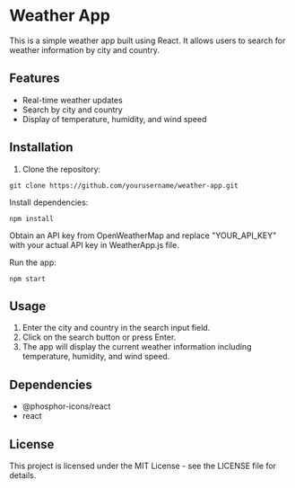 # Weather App
This is a simple weather app built using React. It allows users to search for weather information by city and country.

## Features
* Real-time weather updates
* Search by city and country
* Display of temperature, humidity, and wind speed

## Installation
1. Clone the repository:

`git clone https://github.com/yourusername/weather-app.git`

Install dependencies:

`npm install`

Obtain an API key from OpenWeatherMap and replace "YOUR_API_KEY" with your actual API key in WeatherApp.js file.

Run the app:

`npm start`

## Usage
1. Enter the city and country in the search input field.
2. Click on the search button or press Enter.
3. The app will display the current weather information including temperature, humidity, and wind speed.

## Dependencies
* @phosphor-icons/react
* react

## License
This project is licensed under the MIT License - see the LICENSE file for details.
